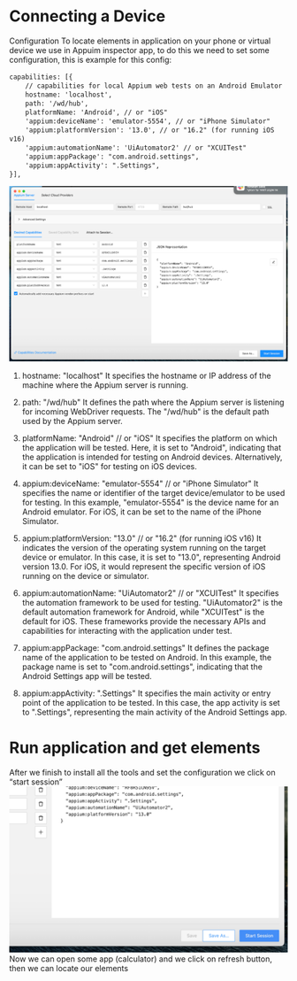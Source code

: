 # Connecting a Device
Configuration
To locate elements in application on your phone or virtual device we use in Appuim inspector app, to do this we need to set some configuration, this is example for this config:
```
capabilities: [{
    // capabilities for local Appium web tests on an Android Emulator
    hostname: 'localhost',
    path: '/wd/hub',
    platformName: 'Android', // or "iOS"
    'appium:deviceName': 'emulator-5554', // or "iPhone Simulator"
    'appium:platformVersion': '13.0', // or "16.2" (for running iOS v16)
    'appium:automationName': 'UiAutomator2' // or "XCUITest"
    'appium:appPackage': "com.android.settings",
    'appium:appActivity': ".Settings",
}],
```
![.guides/img/image4](./image4.png)
1. hostname: "localhost"
It specifies the hostname or IP address of the machine where the Appium server is running.

2. path: "/wd/hub"
It defines the path where the Appium server is listening for incoming WebDriver requests. The "/wd/hub" is the default path used by the Appium server.

3. platformName: "Android" // or "iOS"
It specifies the platform on which the application will be tested. 
Here, it is set to "Android", indicating that the application is intended for testing on Android devices. Alternatively, it can be set to "iOS" for testing on iOS devices.

4. appium:deviceName: "emulator-5554" // or "iPhone Simulator"
It specifies the name or identifier of the target device/emulator to be used for testing. In this example, "emulator-5554" is the device name for an Android emulator.
For iOS, it can be set to the name of the iPhone Simulator.

5. appium:platformVersion: "13.0" // or "16.2" (for running iOS v16)
It indicates the version of the operating system running on the target device or emulator. 
In this case, it is set to "13.0", representing Android version 13.0. For iOS, it would represent the specific version of iOS running on the device or simulator.

6. appium:automationName: "UiAutomator2" // or "XCUITest"
It specifies the automation framework to be used for testing. "UiAutomator2" is the default automation framework for Android, while "XCUITest" is the default for iOS. 
These frameworks provide the necessary APIs and capabilities for interacting with the application under test.

7. appium:appPackage: "com.android.settings"
It defines the package name of the application to be tested on Android. 
In this example, the package name is set to "com.android.settings", indicating that the Android Settings app will be tested.

8. appium:appActivity: ".Settings"
It specifies the main activity or entry point of the application to be tested. In this case, the app activity is set to ".Settings", representing the main activity of the Android Settings app.

# Run application and get elements
After we finish to install all the tools and  set the configuration we click on “start session”
![.guides/img/image7](./image7.png)
Now we can open some app (calculator) and we click on refresh button, then we can locate our elements
